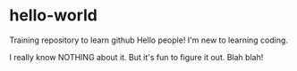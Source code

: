# hello-world
Training repository to learn github 
Hello people! I'm new to learning coding. 

I really know NOTHING about it. But it's fun to figure it out. 
Blah blah! 
